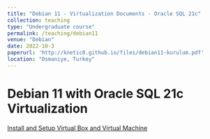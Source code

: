 ```yaml
---
title: "Debian 11 - Virtualization Documents - Oracle SQL 21c"
collection: teaching
type: "Undergraduate course"
permalink: /teaching/debian11
venue: "Debian"
date: 2022-10-3
paperurl: 'http://knetic0.github.io/files/debian11-kurulum.pdf'
location: "Osmaniye, Turkey"
---
```


Debian 11 with Oracle SQL 21c Virtualization
======

[Install and Setup Virtual Box and Virtual Machine ](http://knetic0.github.io/files/debian11-kurulum.pdf)